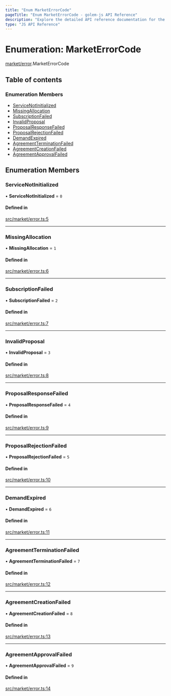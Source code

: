 ```yaml
---
title: "Enum MarketErrorCode"
pageTitle: "Enum MarketErrorCode - golem-js API Reference"
description: "Explore the detailed API reference documentation for the Enum MarketErrorCode within the golem-js SDK for the Golem Network."
type: "JS API Reference"
---
```

# Enumeration: MarketErrorCode

[market/error](../modules/market_error).MarketErrorCode

## Table of contents

### Enumeration Members

- [ServiceNotInitialized](market_error.MarketErrorCode#servicenotinitialized)
- [MissingAllocation](market_error.MarketErrorCode#missingallocation)
- [SubscriptionFailed](market_error.MarketErrorCode#subscriptionfailed)
- [InvalidProposal](market_error.MarketErrorCode#invalidproposal)
- [ProposalResponseFailed](market_error.MarketErrorCode#proposalresponsefailed)
- [ProposalRejectionFailed](market_error.MarketErrorCode#proposalrejectionfailed)
- [DemandExpired](market_error.MarketErrorCode#demandexpired)
- [AgreementTerminationFailed](market_error.MarketErrorCode#agreementterminationfailed)
- [AgreementCreationFailed](market_error.MarketErrorCode#agreementcreationfailed)
- [AgreementApprovalFailed](market_error.MarketErrorCode#agreementapprovalfailed)

## Enumeration Members

### ServiceNotInitialized

• **ServiceNotInitialized** = ``0``

#### Defined in

[src/market/error.ts:5](https://github.com/golemfactory/golem-js/blob/7cee55b/src/market/error.ts#L5)

___

### MissingAllocation

• **MissingAllocation** = ``1``

#### Defined in

[src/market/error.ts:6](https://github.com/golemfactory/golem-js/blob/7cee55b/src/market/error.ts#L6)

___

### SubscriptionFailed

• **SubscriptionFailed** = ``2``

#### Defined in

[src/market/error.ts:7](https://github.com/golemfactory/golem-js/blob/7cee55b/src/market/error.ts#L7)

___

### InvalidProposal

• **InvalidProposal** = ``3``

#### Defined in

[src/market/error.ts:8](https://github.com/golemfactory/golem-js/blob/7cee55b/src/market/error.ts#L8)

___

### ProposalResponseFailed

• **ProposalResponseFailed** = ``4``

#### Defined in

[src/market/error.ts:9](https://github.com/golemfactory/golem-js/blob/7cee55b/src/market/error.ts#L9)

___

### ProposalRejectionFailed

• **ProposalRejectionFailed** = ``5``

#### Defined in

[src/market/error.ts:10](https://github.com/golemfactory/golem-js/blob/7cee55b/src/market/error.ts#L10)

___

### DemandExpired

• **DemandExpired** = ``6``

#### Defined in

[src/market/error.ts:11](https://github.com/golemfactory/golem-js/blob/7cee55b/src/market/error.ts#L11)

___

### AgreementTerminationFailed

• **AgreementTerminationFailed** = ``7``

#### Defined in

[src/market/error.ts:12](https://github.com/golemfactory/golem-js/blob/7cee55b/src/market/error.ts#L12)

___

### AgreementCreationFailed

• **AgreementCreationFailed** = ``8``

#### Defined in

[src/market/error.ts:13](https://github.com/golemfactory/golem-js/blob/7cee55b/src/market/error.ts#L13)

___

### AgreementApprovalFailed

• **AgreementApprovalFailed** = ``9``

#### Defined in

[src/market/error.ts:14](https://github.com/golemfactory/golem-js/blob/7cee55b/src/market/error.ts#L14)

